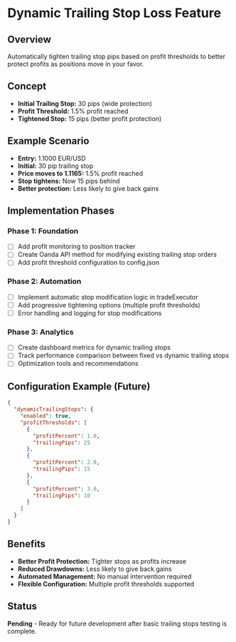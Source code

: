 # Dynamic Trailing Stop Loss Feature

## Overview
Automatically tighten trailing stop pips based on profit thresholds to better protect profits as positions move in your favor.

## Concept
- **Initial Trailing Stop:** 30 pips (wide protection)
- **Profit Threshold:** 1.5% profit reached
- **Tightened Stop:** 15 pips (better profit protection)

## Example Scenario
- **Entry:** 1.1000 EUR/USD
- **Initial:** 30 pip trailing stop
- **Price moves to 1.1165:** 1.5% profit reached
- **Stop tightens:** Now 15 pips behind
- **Better protection:** Less likely to give back gains

## Implementation Phases

### Phase 1: Foundation
- [ ] Add profit monitoring to position tracker
- [ ] Create Oanda API method for modifying existing trailing stop orders
- [ ] Add profit threshold configuration to config.json

### Phase 2: Automation
- [ ] Implement automatic stop modification logic in tradeExecutor
- [ ] Add progressive tightening options (multiple profit thresholds)
- [ ] Error handling and logging for stop modifications

### Phase 3: Analytics
- [ ] Create dashboard metrics for dynamic trailing stops
- [ ] Track performance comparison between fixed vs dynamic trailing stops
- [ ] Optimization tools and recommendations

## Configuration Example (Future)
```json
{
  "dynamicTrailingStops": {
    "enabled": true,
    "profitThresholds": [
      {
        "profitPercent": 1.0,
        "trailingPips": 25
      },
      {
        "profitPercent": 2.0, 
        "trailingPips": 15
      },
      {
        "profitPercent": 3.0,
        "trailingPips": 10
      }
    ]
  }
}
```

## Benefits
- **Better Profit Protection:** Tighter stops as profits increase
- **Reduced Drawdowns:** Less likely to give back gains
- **Automated Management:** No manual intervention required
- **Flexible Configuration:** Multiple profit thresholds supported

## Status
**Pending** - Ready for future development after basic trailing stops testing is complete.
